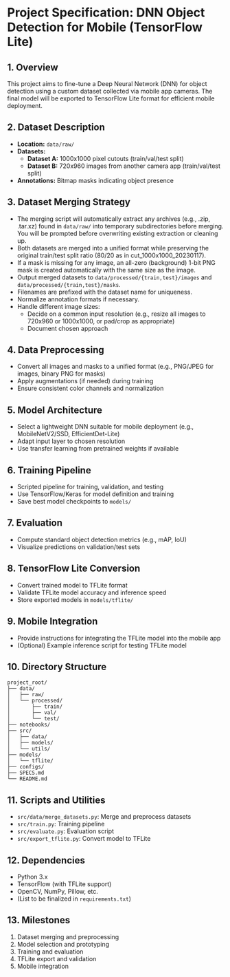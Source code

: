 # Project Specification: DNN Object Detection for Mobile (TensorFlow Lite)

## 1. Overview
This project aims to fine-tune a Deep Neural Network (DNN) for object detection using a custom dataset collected via mobile app cameras. The final model will be exported to TensorFlow Lite format for efficient mobile deployment.

## 2. Dataset Description
- **Location:** `data/raw/`
- **Datasets:**
  - **Dataset A:** 1000x1000 pixel cutouts (train/val/test split)
  - **Dataset B:** 720x960 images from another camera app (train/val/test split)
- **Annotations:** Bitmap masks indicating object presence

## 3. Dataset Merging Strategy
- The merging script will automatically extract any archives (e.g., .zip, .tar.xz) found in `data/raw/` into temporary subdirectories before merging. You will be prompted before overwriting existing extraction or cleaning up.
- Both datasets are merged into a unified format while preserving the original train/test split ratio (80/20 as in cut_1000x1000_20230117).
- If a mask is missing for any image, an all-zero (background) 1-bit PNG mask is created automatically with the same size as the image.
- Output merged datasets to `data/processed/{train,test}/images` and `data/processed/{train,test}/masks`.
- Filenames are prefixed with the dataset name for uniqueness.
- Normalize annotation formats if necessary.
- Handle different image sizes:
  - Decide on a common input resolution (e.g., resize all images to 720x960 or 1000x1000, or pad/crop as appropriate)
  - Document chosen approach

## 4. Data Preprocessing
- Convert all images and masks to a unified format (e.g., PNG/JPEG for images, binary PNG for masks)
- Apply augmentations (if needed) during training
- Ensure consistent color channels and normalization

## 5. Model Architecture
- Select a lightweight DNN suitable for mobile deployment (e.g., MobileNetV2/SSD, EfficientDet-Lite)
- Adapt input layer to chosen resolution
- Use transfer learning from pretrained weights if available

## 6. Training Pipeline
- Scripted pipeline for training, validation, and testing
- Use TensorFlow/Keras for model definition and training
- Save best model checkpoints to `models/`

## 7. Evaluation
- Compute standard object detection metrics (e.g., mAP, IoU)
- Visualize predictions on validation/test sets

## 8. TensorFlow Lite Conversion
- Convert trained model to TFLite format
- Validate TFLite model accuracy and inference speed
- Store exported models in `models/tflite/`

## 9. Mobile Integration
- Provide instructions for integrating the TFLite model into the mobile app
- (Optional) Example inference script for testing TFLite model

## 10. Directory Structure
```
project_root/
├── data/
│   ├── raw/
│   └── processed/
│       ├── train/
│       ├── val/
│       └── test/
├── notebooks/
├── src/
│   ├── data/
│   ├── models/
│   └── utils/
├── models/
│   └── tflite/
├── configs/
├── SPECS.md
└── README.md
```

## 11. Scripts and Utilities
- `src/data/merge_datasets.py`: Merge and preprocess datasets
- `src/train.py`: Training pipeline
- `src/evaluate.py`: Evaluation script
- `src/export_tflite.py`: Convert model to TFLite

## 12. Dependencies
- Python 3.x
- TensorFlow (with TFLite support)
- OpenCV, NumPy, Pillow, etc.
- (List to be finalized in `requirements.txt`)

## 13. Milestones
1. Dataset merging and preprocessing
2. Model selection and prototyping
3. Training and evaluation
4. TFLite export and validation
5. Mobile integration
